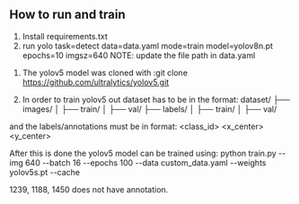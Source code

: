## How to run and train

1. Install requirements.txt
2. run yolo task=detect data=data.yaml mode=train model=yolov8n.pt epochs=10 imgsz=640
   NOTE: update the file path in data.yaml

1) The yolov5 model was cloned with :git clone https://github.com/ultralytics/yolov5.git

2) In order to train yolov5 out dataset has to be in the format:
   dataset/
   ├── images/
   │ ├── train/
   │ ├── val/
   ├── labels/
   │ ├── train/
   │ ├── val/

and the labels/annotations must be in format: <class_id> <x_center> <y_center> <width> <height>

After this is done the yolov5 model can be trained using: python train.py --img 640 --batch 16 --epochs 100 --data custom_data.yaml --weights yolov5s.pt --cache

1239, 1188, 1450 does not have annotation.
